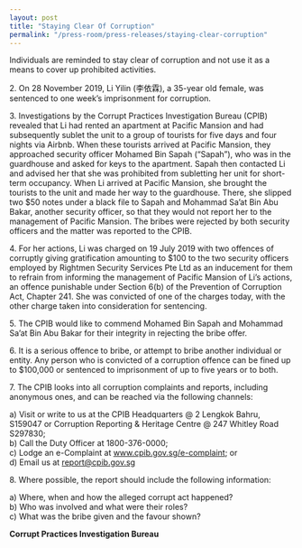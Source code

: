 ```yaml
---
layout: post
title: "Staying Clear Of Corruption"
permalink: "/press-room/press-releases/staying-clear-corruption"
---
```

Individuals are reminded to stay clear of corruption and not use it as a means to cover up prohibited activities. 

2\.          On 28 November 2019, Li Yilin (李依霖), a 35-year old female, was sentenced to one week’s imprisonment for corruption. 

3\.          Investigations by the Corrupt Practices Investigation Bureau (CPIB) revealed that Li had rented an apartment at Pacific Mansion and had subsequently sublet the unit to a group of tourists for five days and four nights via Airbnb. When these tourists arrived at Pacific Mansion, they approached security officer Mohamed Bin Sapah (“Sapah”), who was in the guardhouse and asked for keys to the apartment. Sapah then contacted Li and advised her that she was prohibited from subletting her unit for short-term occupancy. When Li arrived at Pacific Mansion, she brought the tourists to the unit and made her way to the guardhouse. There, she slipped two $50 notes under a black file to Sapah and Mohammad Sa’at Bin Abu Bakar, another security officer, so that they would not report her to the management of Pacific Mansion. The bribes were rejected by both security officers and the matter was reported to the CPIB. 

4\.          For her actions, Li was charged on 19 July 2019 with two offences of corruptly giving gratification amounting to $100 to the two security officers employed by Rightmen Security Services Pte Ltd as an inducement for them to refrain from informing the management of Pacific Mansion of Li’s actions, an offence punishable under Section 6(b) of the Prevention of Corruption Act, Chapter 241. She was convicted of one of the charges today, with the other charge taken into consideration for sentencing.

5\.          The CPIB would like to commend Mohamed Bin Sapah and Mohammad Sa’at Bin Abu Bakar for their integrity in rejecting the bribe offer. 

6\.         It is a serious offence to bribe, or attempt to bribe another individual or entity. Any person who is convicted of a corruption offence can be fined up to $100,000 or sentenced to imprisonment of up to five years or to both.

7\.       The CPIB looks into all corruption complaints and reports, including anonymous ones, and can be reached via the following channels:

a) Visit or write to us at the CPIB Headquarters @ 2 Lengkok Bahru, S159047 or Corruption Reporting & Heritage Centre @ 247 Whitley Road S297830;<br />
b) Call the Duty Officer at 1800-376-0000;<br />
c) Lodge an e-Complaint at <a href="https://www.cpib.gov.sg/e-complaint"><span style="color: #0066cc;">www.cpib.gov.sg/e-complaint</span></a>; or<br />
d) Email us at <a class="spamspan" href="mailto:report@cpib.gov.sg">report@cpib.gov.sg</a>

8\.    Where possible, the report should include the following information:

a) Where, when and how the alleged corrupt act happened?<br />
b) Who was involved and what were their roles?<br />
c) What was the bribe given and the favour shown?

**Corrupt Practices Investigation Bureau**
